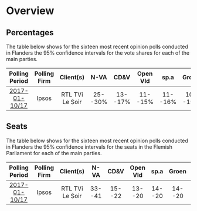 # Overview

## Percentages

The table below shows for the sixteen most recent opinion polls conducted in
Flanders the 95% confidence intervals for the vote shares for each of the main
parties.

| Polling Period                         | Polling Firm | Client(s)           | N-VA    | CD&V    | Open Vld | sp.a    | Groen   | Vlaams Belang | PVDA  |
|:--------------------------------------:|:------------:|:-------------------:|:-------:|:-------:|:--------:|:-------:|:-------:|:-------------:|:-----:|
| [2017-01-10/17](2017-01-17-Ipsos.html) | Ipsos        | RTL TVi<br/>Le Soir | 25--30% | 13--17% | 11--15%  | 11--16% | 10--15% | 8--12%        | 4--7% |

## Seats

The table below shows for the sixteen most recent opinion polls conducted in
Flanders the 95% confidence intervals for the seats in the Flemish Parliament
for each of the main parties.

| Polling Period                         | Polling Firm | Client(s)           | N-VA   | CD&V   | Open Vld | sp.a   | Groen  | Vlaams Belang | PVDA |
|:--------------------------------------:|:------------:|:-------------------:|:------:|:------:|:--------:|:------:|:------:|:-------------:|:----:|
| [2017-01-10/17](2017-01-17-Ipsos.html) | Ipsos        | RTL TVi<br/>Le Soir | 33--41 | 15--22 | 13--20   | 14--20 | 14--20 | 9--16         | 2--7 |
